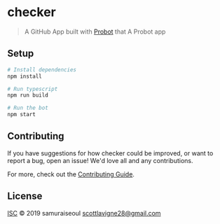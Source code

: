 # checker

> A GitHub App built with [Probot](https://github.com/probot/probot) that A Probot app

## Setup

```sh
# Install dependencies
npm install

# Run typescript
npm run build

# Run the bot
npm start
```

## Contributing

If you have suggestions for how checker could be improved, or want to report a bug, open an issue! We'd love all and any contributions.

For more, check out the [Contributing Guide](CONTRIBUTING.md).

## License

[ISC](LICENSE) © 2019 samuraiseoul <scottlavigne28@gmail.com>
